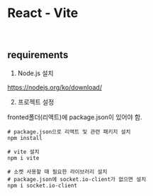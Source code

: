 # React - Vite

<br>

## requirements

1. Node.js 설치

https://nodejs.org/ko/download/

2. 프로젝트 설정
   
fronted폴더(리액트)에 package.json이 있어야 함.

```
# package.json으로 리액트 및 관련 패키지 설치
npm install

# vite 설치
npm i vite

# 소켓 사용할 때 필요한 라이브러리 설치
# package.json에 socket.io-client가 없으면 설치
npm i socket.io-client
```
